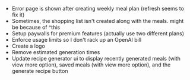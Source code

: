 - Error page is shown after creating weekly meal plan (refresh seems to fix it)
- Sometimes, the shopping list isn't created along with the meals. might be
  because of ^this
- Setup paywalls for premium features (actually use two different plans)
- Enforce usage limits so I don't rack up an OpenAI bill
- Create a logo
- Remove estimated generation times
- Update recipe generator ui to display recently generated meals (with view more
  option), saved meals (with view more option), and the generate recipe button
